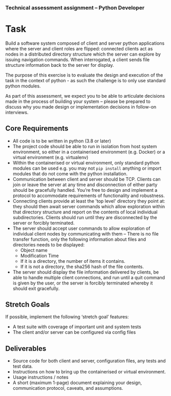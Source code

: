 ### Technical assessment assignment – Python Developer

# Task
Build a software system composed of client and server python applications where the server and client roles are flipped: connected clients act as nodes in a distributed directory structure which the server can explore by issuing navigation commands. When interrogated, a client sends file structure information back to the server for display.

The purpose of this exercise is to evaluate the design and execution of the task in the context of python - as such the challenge is to only use standard python modules.

As part of this assessment, we expect you to be able to articulate decisions made in the process of building your system – please be prepared to discuss why you made design or implementation decisions in follow-on interviews.

## Core Requirements
-	All code is to be written in python (3.8 or later)
-	The project code should be able to run in isolation from host system environment, so either in a containerised environment (e.g. Docker) or a virtual environment (e.g. virtualenv)
-	Within the containerised or virtual environment, only standard python modules can be used e.g. you may not `pip install` anything or import modules that do not come with the python installation.
-	Communication between client and server should be TCP. Clients can join or leave the server at any time and disconnection of either party should be gracefully handled. You’re free to design and implement a protocol to accommodate requirements of functionality and robustness.
-	Connecting clients provide at least the 'top level' directory they point at: they should then await server commands which allow exploration within that directory structure and report on the contents of local individual subdirectories. Clients should run until they are disconnected by the server or forcibly terminated.
- The server should accept user commands to allow exploration of individual client nodes by communicating with them – There is no file transfer function, only the following information about files and directories needs to be displayed:
  - Object name
  - Modification Time
  - If it is a directory, the number of items it contains.
  - If it is not a directory, the sha256 hash of the file contents.
- The server should display the file information delivered by clients, be able to handle multiple client connections, and run until a quit command is given by the user, or the server is forcibly terminated whereby it should exit gracefully.
 
## Stretch Goals
If possible, implement the following ‘stretch goal’ features:
-	A test suite with coverage of important unit and system tests
-	The client and/or server can be configured via config files

## Deliverables
-	Source code for both client and server, configuration files, any tests and test data.
-	Instructions on how to bring up the containerised or virtual environment.
-	Usage instructions / notes
-	A short (maximum 1-page) document explaining your design, communication protocol, caveats, and assumptions.

